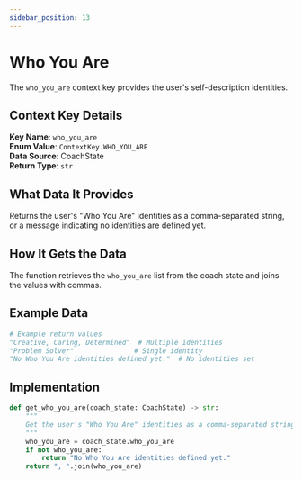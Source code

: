 ```yaml
---
sidebar_position: 13
---
```


# Who You Are

The `who_you_are` context key provides the user's self-description identities.

## Context Key Details

**Key Name**: `who_you_are`  
**Enum Value**: `ContextKey.WHO_YOU_ARE`  
**Data Source**: CoachState  
**Return Type**: `str`

## What Data It Provides

Returns the user's "Who You Are" identities as a comma-separated string, or a message indicating no identities are defined yet.

## How It Gets the Data

The function retrieves the `who_you_are` list from the coach state and joins the values with commas.

## Example Data

```python
# Example return values
"Creative, Caring, Determined"  # Multiple identities
"Problem Solver"               # Single identity
"No Who You Are identities defined yet."  # No identities set
```

## Implementation

```python
def get_who_you_are(coach_state: CoachState) -> str:
    """
    Get the user's "Who You Are" identities as a comma-separated string.
    """
    who_you_are = coach_state.who_you_are
    if not who_you_are:
        return "No Who You Are identities defined yet."
    return ", ".join(who_you_are)
```
